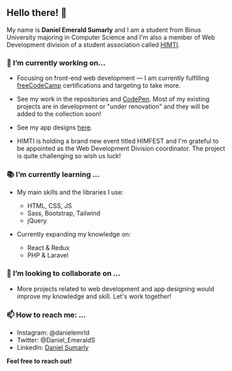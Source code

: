 ## Hello there! 👋

My name is **Daniel Emerald Sumarly** and I am a student from Binus University majoring in Computer Science and I'm also a member of Web Development division of a student association called [HIMTI](https://ofog.himti.or.id/).

### :hammer: I’m currently working on...
- Focusing on front-end web development — I am currently fulfilling [freeCodeCamp](https://www.freecodecamp.org/learn/) certifications and targeting to take more.

- See my work in the repositories and [CodePen](https://codepen.io/collection/bNRLWQ). Most of my existing projects are in development or "under renovation" and they will be added to the collection soon!

- See my app designs [here](https://www.figma.com/@danielemerald).

- HIMTI is holding a brand new event titled HIMFEST and I'm grateful to be appointed as the Web Development Division coordinator. The project is quite challenging so wish us luck!

### :books: I’m currently learning ...
- My main skills and the libraries I use:
  - HTML, CSS, JS
  - Sass, Bootstrap, Tailwind
  - jQuery
  
- Currently expanding my knowledge on:
  - React & Redux
  - PHP & Laravel

### 👯 I’m looking to collaborate on ...
- More projects related to web development and app designing would improve my knowledge and skill. Let's work together!

### 📫 How to reach me: ...
- Instagram: @danielemrld
- Twitter: @Daniel_EmeraldS
- LinkedIn: [Daniel Sumarly](https://linkedin.com/in/danielemerald)

**Feel free to reach out!**

<!--
**Pilvorm/Pilvorm** is a ✨ _special_ ✨ repository because its `README.md` (this file) appears on your GitHub profile.

Here are some ideas to get you started:

- 🔭 I’m currently working on ...
- 🌱 I’m currently learning ...
- 👯 I’m looking to collaborate on ...
- 🤔 I’m looking for help with ...
- 💬 Ask me about ...
- 📫 How to reach me: ...
- 😄 Pronouns: ...
- ⚡ Fun fact: ...
-->
